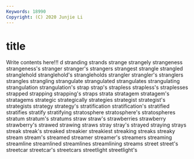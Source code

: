 ```yaml
---
Keywords: 18990
Copyright: (C) 2020 Junjie Li
---
```


# title

Write contents here!!!
d 
stranding
strands 
strange 
strangely 
strangeness 
strangeness's 
stranger 
stranger's 
strangers 
strangest 
strangle
strangled 
stranglehold 
stranglehold's 
strangleholds 
strangler 
strangler's 
stranglers 
strangles 
strangling 
strangulate
strangulated 
strangulates 
strangulating 
strangulation 
strangulation's 
strap 
strap's 
strapless 
strapless's 
straplesses
strapped 
strapping 
strapping's 
straps 
strata 
stratagem 
stratagem's 
stratagems 
strategic 
strategically
strategies 
strategist 
strategist's 
strategists 
strategy 
strategy's 
stratification 
stratification's 
stratified 
stratifies
stratify 
stratifying 
stratosphere 
stratosphere's 
stratospheres 
stratum 
stratum's 
stratums 
straw 
straw's
strawberries 
strawberry 
strawberry's 
strawed 
strawing 
straws 
stray 
stray's 
strayed 
straying
strays 
streak 
streak's 
streaked 
streakier 
streakiest 
streaking 
streaks 
streaky 
stream
stream's 
streamed 
streamer 
streamer's 
streamers 
streaming 
streamline 
streamlined 
streamlines 
streamlining
streams 
street 
street's 
streetcar 
streetcar's 
streetcars 
streetlight 
streetlight's 
